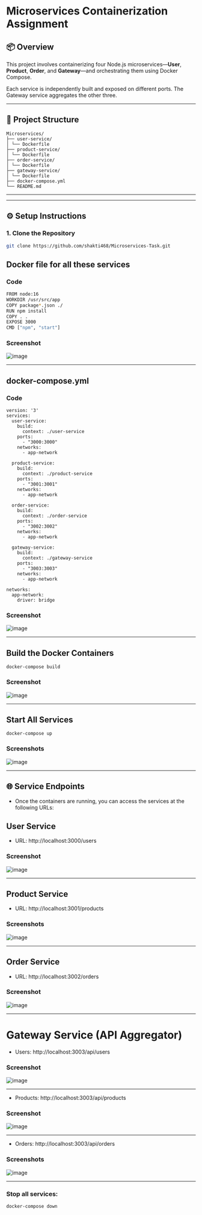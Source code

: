 # Microservices Containerization Assignment

## 📦 Overview

This project involves containerizing four Node.js microservices—**User**, **Product**, **Order**, and **Gateway**—and orchestrating them using Docker Compose.

Each service is independently built and exposed on different ports. The Gateway service aggregates the other three.

---

## 📁 Project Structure
```
Microservices/
├── user-service/
│ └── Dockerfile
├── product-service/
│ └── Dockerfile
├── order-service/
│ └── Dockerfile
├── gateway-service/
│ └── Dockerfile
├── docker-compose.yml
└── README.md
```


---

---

## ⚙️ Setup Instructions

### 1. Clone the Repository

```bash
git clone https://github.com/shakti468/Microservices-Task.git
```

## Docker file for all these services
### Code 
```bash
FROM node:16
WORKDIR /usr/src/app
COPY package*.json ./
RUN npm install
COPY . .
EXPOSE 3000
CMD ["npm", "start"]
```

### Screenshot 
![image](https://github.com/user-attachments/assets/78e3fde9-5aa6-45cb-82e0-f3b0158a1f6e)


---

## docker-compose.yml

### Code 
```
version: '3'
services:
  user-service:
    build:
      context: ./user-service
    ports:
      - "3000:3000"
    networks:
      - app-network

  product-service:
    build:
      context: ./product-service
    ports:
      - "3001:3001"
    networks:
      - app-network

  order-service:
    build:
      context: ./order-service
    ports:
      - "3002:3002"
    networks:
      - app-network

  gateway-service:
    build:
      context: ./gateway-service
    ports:
      - "3003:3003"
    networks:
      - app-network

networks:
  app-network:
    driver: bridge
```

### Screenshot

![image](https://github.com/user-attachments/assets/bef25eba-410e-444f-9cfd-a73338ca058d)

---


## Build the Docker Containers
```
docker-compose build
```

### Screenshot
![image](https://github.com/user-attachments/assets/a4f88b29-ab46-4518-a616-5cb122f8891f)

--- 

## Start All Services

```
docker-compose up

```

### Screenshots
![image](https://github.com/user-attachments/assets/5ce7098e-f836-4826-a421-572aadb78eb1)

---
## 🌐 Service Endpoints
- Once the containers are running, you can access the services at the following URLs:

## User Service
- URL: http://localhost:3000/users
### Screenshot
![image](https://github.com/user-attachments/assets/ad9f505b-7a0a-4ea5-8f13-919951548e54)

---

## Product Service
- URL: http://localhost:3001/products

### Screenshots

![image](https://github.com/user-attachments/assets/6e45166f-bd9f-43e9-8d01-c6a195493e93)

---

## Order Service
- URL: http://localhost:3002/orders

### Screenshot
![image](https://github.com/user-attachments/assets/f89e1c89-6fa8-458c-8bb9-60e31b096a05)

---

#  Gateway Service (API Aggregator)

- Users: http://localhost:3003/api/users

### Screenshot

![image](https://github.com/user-attachments/assets/317d99a7-a8b1-4c87-946a-db5abe85a7f4)

---

- Products: http://localhost:3003/api/products

### Screenshot
![image](https://github.com/user-attachments/assets/e88f81ff-57b0-44af-923e-c5c09bdf2da5)

---

- Orders: http://localhost:3003/api/orders

### Screenshots 

![image](https://github.com/user-attachments/assets/87d9c98c-f7d4-4fb9-8b49-e97cb8167966)

---

### Stop all services:
```
docker-compose down

```
